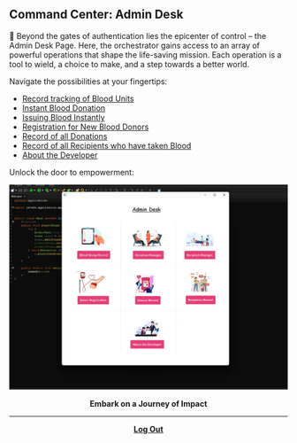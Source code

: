 ## Command Center: Admin Desk

🎯 Beyond the gates of authentication lies the epicenter of control – the Admin Desk Page. Here, the orchestrator gains access to an array of powerful operations that shape the life-saving mission. Each operation is a tool to wield, a choice to make, and a step towards a better world.

Navigate the possibilities at your fingertips:

* [Record tracking of Blood Units](./Page3.md)
* [Instant Blood Donation](./Page4.md)
* [Issuing Blood Instantly](./Page5.md)
* [Registration for New Blood Donors](./Page6.md)
* [Record of all Donations](./Page7.md)
* [Record of all Recipients who have taken Blood](./Page8.md)
* [About the Developer](./Page9.md)

Unlock the door to empowerment:

![Command Center: Admin Panel](./assets/AdminPanel.webp)

<center><b>Embark on a Journey of Impact</b></center>

<center>
<hr><a href="./Page1.md"><b>Log Out</b></a>
</center>
